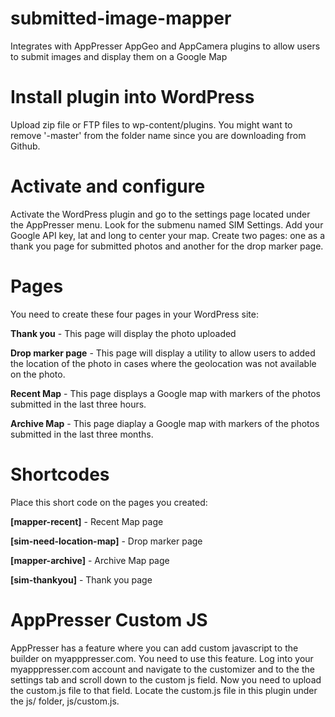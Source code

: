 # submitted-image-mapper
Integrates with AppPresser AppGeo and AppCamera plugins to allow users to submit images and display them on a Google Map

# Install plugin into WordPress
Upload zip file or FTP files to wp-content/plugins.  You might want to remove '-master' from the folder name since you are downloading from Github.

# Activate and configure
Activate the WordPress plugin and go to the settings page located under the AppPresser menu.  Look for the submenu named SIM Settings.  Add your Google API key, lat and long to center your map.  Create two pages: one as a thank you page for submitted photos and another for the drop marker page.

# Pages
You need to create these four pages in your WordPress site:

**Thank you** - This page will display the photo uploaded

**Drop marker page** - This page will display a utility to allow users to added the location of the photo in cases where the geolocation was not available on the photo.

**Recent Map** - This page displays a Google map with markers of the photos submitted in the last three hours.

**Archive Map** - This page diaplay a Google map with markers of the photos submitted in the last three months.

# Shortcodes
Place this short code on the pages you created:

**[mapper-recent]** - Recent Map page

**[sim-need-location-map]** - Drop marker page

**[mapper-archive]** - Archive Map page

**[sim-thankyou]** - Thank you page

# AppPresser Custom JS
AppPresser has a feature where you can add custom javascript to the builder on myapppresser.com.  You need to use this feature.  Log into your myapppresser.com account and navigate to the customizer and to the the settings tab and scroll down to the custom js field.  Now you need to upload the custom.js file to that field.  Locate the custom.js file in this plugin under the js/ folder, js/custom.js.